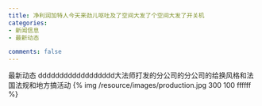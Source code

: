 ```yaml
---
title: 净利润加特人今天来劲儿呕吐及了空间大发了个空间大发了开关机
categories:
- 新闻信息
- 最新动态

comments: false
---
```

最新动态
dddddddddddddddddd大法师打发的分公司的分公司的给换风格和法国法规和地方搞活动
{% img  /resource/images/production.jpg 300 100 ffffff %}